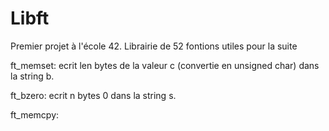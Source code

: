 Libft
=====

Premier projet à l'école 42.
Librairie de 52 fontions utiles pour la suite

ft_memset: ecrit len bytes de la valeur c (convertie en unsigned char) dans la string b.

ft_bzero:  ecrit n bytes 0 dans la string s.

ft_memcpy:
